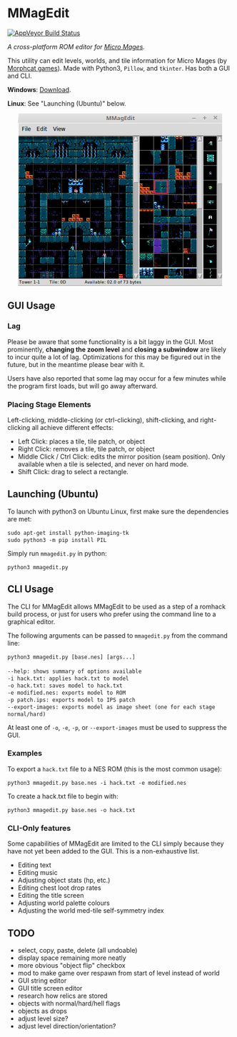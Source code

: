  # MMagEdit
 
[![AppVeyor Build Status](https://ci.appveyor.com/api/projects/status/github/nstbayless/mmagedit?svg=true)](https://ci.appveyor.com/project/nstbayless/mmagedit)
 
*A cross-platform ROM editor for [Micro Mages](http://morphcat.de/micromages/).*
 
This utility can edit levels, worlds, and tile information for Micro Mages (by [Morphcat games](http://morphcat.de/)). Made with Python3, `Pillow`, and `tkinter`. Has both a GUI and CLI.

**Windows**: [Download](https://ci.appveyor.com/api/projects/nstbayless/mmagedit/artifacts/mmagedit.zip).

**Linux**: See "Launching (Ubuntu)" below.

<center><img src="screenshot.png" alt="Screenshot of MMagEdit" /></center>

## GUI Usage

### Lag

Please be aware that some functionality is a bit laggy in the GUI. Most prominently, **changing the zoom level**
and **closing a subwindow** are likely to incur quite a lot of lag. Optimizations for this may be figured out in the future,
but in the meantime please bear with it.

Users have also reported that some lag may occur for a few minutes while the program first loads, but will go away afterward.

### Placing Stage Elements

Left-clicking, middle-clicking (or ctrl-clicking), shift-clicking, and right-clicking all achieve different effects:

- Left Click: places a tile, tile patch, or object
- Right Click: removes a tile, tile patch, or object
- Middle Click / Ctrl Click: edits the mirror position (seam position). Only available when a tile is selected, and never on hard mode.
- Shift Click: drag to select a rectangle.

## Launching (Ubuntu)

To launch with python3 on Ubuntu Linux, first make sure the dependencies are met:

```
sudo apt-get install python-imaging-tk
sudo python3 -m pip install PIL
```

Simply run `mmagedit.py` in python:

```
python3 mmagedit.py
```

## CLI Usage

The CLI for MMagEdit allows MMagEdit to be used as a step of a romhack build process, or just for users
who prefer using the command line to a graphical editor.

The following arguments can be passed to `mmagedit.py` from the command line:

```
python3 mmagedit.py [base.nes] [args...]

--help: shows summary of options available
-i hack.txt: applies hack.txt to model
-o hack.txt: saves model to hack.txt
-e modified.nes: exports model to ROM
-p patch.ips: exports model to IPS patch
--export-images: exports model as image sheet (one for each stage normal/hard)
```

At least one of `-o`, `-e`, `-p`, or `--export-images` must
be used to suppress the GUI.

### Examples

To export a `hack.txt` file to a NES ROM (this is the most common usage):

```
python3 mmagedit.py base.nes -i hack.txt -e modified.nes
```

To create a hack.txt file to begin with:

```
python3 mmagedit.py base.nes -o hack.txt
```

### CLI-Only features

Some capabilities of MMagEdit are limited to the CLI simply because they have not yet been added to the GUI. This is a non-exhaustive list.

- Editing text
- Editing music
- Adjusting object stats (hp, etc.)
- Editing chest loot drop rates
- Editing the title screen
- Adjusting world palette colours
- Adjusting the world med-tile self-symmetry index

## TODO

- select, copy, paste, delete (all undoable)
- display space remaining more neatly
- more obvious "object flip" checkbox
- mod to make game over respawn from start of level instead of world
- GUI string editor
- GUI title screen editor
- research how relics are stored
- objects with normal/hard/hell flags
- objects as drops
- adjust level size?
- adjust level direction/orientation?
